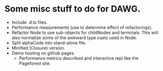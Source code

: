 # Some misc stuff to do for DAWG.

- Include .d.ts files.
- Performance measurements (use to determine effect of refactorings).
- Refactor Node to use sub-objects for childNodes and terminals.  This will
  also normalize some of the awkward type casts used in Node.
- Split alphaCode into stand-alone file.
- Minified (Closure) version.
- Demo hosting on github pages.
  - Performance metrics described and interactive repl like the Pageforest site.
